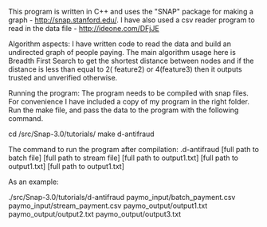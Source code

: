 This program is written in C++ and uses the "SNAP" package for making a graph - http://snap.stanford.edu/. I have also used a csv reader program to read in the data file - http://ideone.com/DFjJE 

Algorithm aspects:
I have written code to read the data and build an undirected graph of people paying. The main algorithm usage here is Breadth First Search to get the shortest distance between nodes and if the distance is less than equal to 2( feature2) or 4(feature3) then it outputs trusted and unverified otherwise. 

Running the program:
The program needs to be compiled with snap files. For convenience I have included a copy of my program in the right folder. Run the make file, and pass the data to the program with the following command.

cd /src/Snap-3.0/tutorials/
make d-antifraud

The command to run the program after compilation: 
.d-antifraud [full path to batch file] [full path to stream file] [full path to output1.txt] [full path to output1.txt] [full path to output1.txt]

As an example:

./src/Snap-3.0/tutorials/d-antifraud paymo_input/batch_payment.csv paymo_input/stream_payment.csv paymo_output/output1.txt paymo_output/output2.txt paymo_output/output3.txt
